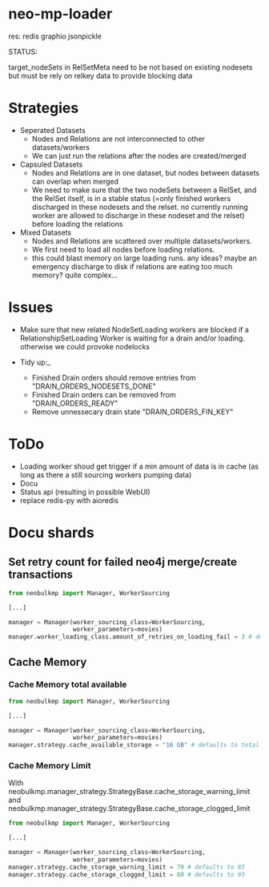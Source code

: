 # neo-mp-loader

res:
redis
graphio
jsonpickle



STATUS:

target_nodeSets in RelSetMeta need to be not based on existing nodesets but must be rely on relkey data to provide blocking data
# Strategies

* Seperated Datasets
    + Nodes and Relations are not interconnected to other datasets/workers
    + We can just run the relations after the nodes are created/merged
* Capsuled Datasets
    + Nodes and Relations are in one dataset, but nodes between datasets can overlap when merged
    + We need to make sure that the two nodeSets between a RelSet, and the RelSet itself, is in a stable status (=only finished workers discharged in these nodesets and the relset. no currently running worker are allowed to discharge in these nodeset and the relset) before loading the relations
* Mixed Datasets
    + Nodes and Relations are scattered over multiple datasets/workers.
    + We first need to load all nodes before loading relations.
    + this could blast memory on large loading runs. any ideas? maybe an emergency discharge to disk if relations are eating too much memory? quite complex...


# Issues

* Make sure that new related NodeSetLoading workers are blocked if a RelationshipSetLoading Worker is waiting for a drain and/or loading. otherwise we could provoke nodelocks

* Tidy up:_
    * Finished Drain orders should remove  entries from "DRAIN_ORDERS_NODESETS_DONE"
    * Finished Drain orders can be removed from "DRAIN_ORDERS_READY"
    * Remove unnessecary drain state "DRAIN_ORDERS_FIN_KEY"

# ToDo


* Loading worker shoud get trigger if a min amount of data is in cache (as long as there a still sourcing workers pumping data)
* Docu
* Status api (resulting in possible WebUI)
* replace redis-py with aioredis


# Docu shards

## Set retry count for failed neo4j merge/create transactions

```python
from neobulkmp import Manager, WorkerSourcing

[...]

manager = Manager(worker_sourcing_class=WorkerSourcing,
                  worker_parameters=movies)
manager.worker_loading_class.amount_of_retries_on_loading_fail = 3 # defaults to 4
```

## Cache Memory

### Cache Memory total available

```python
from neobulkmp import Manager, WorkerSourcing

[...]

manager = Manager(worker_sourcing_class=WorkerSourcing,
                  worker_parameters=movies)
manager.strategy.cache_available_storage = "16 GB" # defaults to total memory * 0.75 of manager host
```
### Cache Memory Limit

With neobulkmp.manager_strategy.StrategyBase.cache_storage_warning_limit and  neobulkmp.manager_strategy.StrategyBase.cache_storage_clogged_limit
 
```python
from neobulkmp import Manager, WorkerSourcing

[...]

manager = Manager(worker_sourcing_class=WorkerSourcing,
                  worker_parameters=movies)
manager.strategy.cache_storage_warning_limit = 70 # defaults to 85
manager.strategy.cache_storage_clogged_limit = 80 # defaults to 95
```